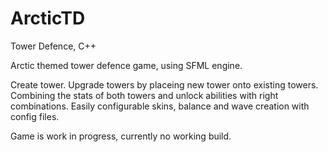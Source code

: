 # ArcticTD
Tower Defence, C++

Arctic themed tower defence game, using SFML engine.

Create tower. Upgrade towers by placeing new tower onto existing towers. 
Combining the stats of both towers and unlock abilities with right combinations.
Easily configurable skins, balance and wave creation with config files.

Game is work in progress, currently no working build.
